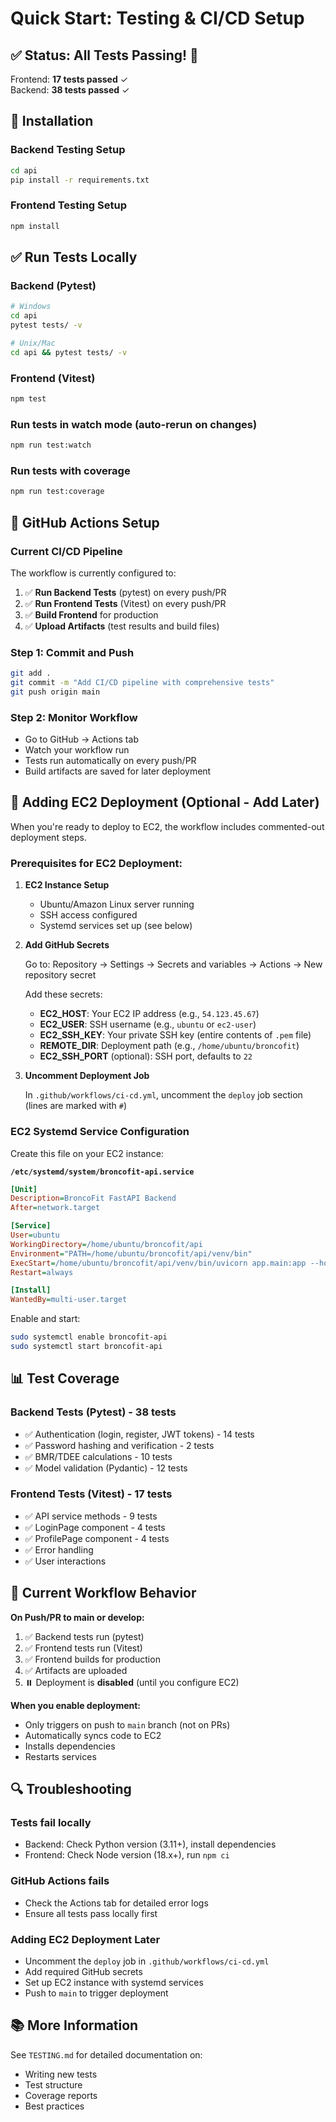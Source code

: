 # Quick Start: Testing & CI/CD Setup

## ✅ Status: All Tests Passing! 🎉

Frontend: **17 tests passed** ✓  
Backend: **38 tests passed** ✓

## 🚀 Installation

### Backend Testing Setup
```bash
cd api
pip install -r requirements.txt
```

### Frontend Testing Setup
```bash
npm install
```

## ✅ Run Tests Locally

### Backend (Pytest)
```bash
# Windows
cd api
pytest tests/ -v

# Unix/Mac
cd api && pytest tests/ -v
```

### Frontend (Vitest)
```bash
npm test
```

### Run tests in watch mode (auto-rerun on changes)
```bash
npm run test:watch
```

### Run tests with coverage
```bash
npm run test:coverage
```

## 🔧 GitHub Actions Setup

### Current CI/CD Pipeline

The workflow is currently configured to:
1. ✅ **Run Backend Tests** (pytest) on every push/PR
2. ✅ **Run Frontend Tests** (Vitest) on every push/PR
3. ✅ **Build Frontend** for production
4. ✅ **Upload Artifacts** (test results and build files)

### Step 1: Commit and Push

```bash
git add .
git commit -m "Add CI/CD pipeline with comprehensive tests"
git push origin main
```

### Step 2: Monitor Workflow

- Go to GitHub → Actions tab
- Watch your workflow run
- Tests run automatically on every push/PR
- Build artifacts are saved for later deployment

## 🚀 Adding EC2 Deployment (Optional - Add Later)

When you're ready to deploy to EC2, the workflow includes commented-out deployment steps.

### Prerequisites for EC2 Deployment:

1. **EC2 Instance Setup**
   - Ubuntu/Amazon Linux server running
   - SSH access configured
   - Systemd services set up (see below)

2. **Add GitHub Secrets**
   
   Go to: Repository → Settings → Secrets and variables → Actions → New repository secret
   
   Add these secrets:
   - **EC2_HOST**: Your EC2 IP address (e.g., `54.123.45.67`)
   - **EC2_USER**: SSH username (e.g., `ubuntu` or `ec2-user`)
   - **EC2_SSH_KEY**: Your private SSH key (entire contents of `.pem` file)
   - **REMOTE_DIR**: Deployment path (e.g., `/home/ubuntu/broncofit`)
   - **EC2_SSH_PORT** (optional): SSH port, defaults to `22`

3. **Uncomment Deployment Job**
   
   In `.github/workflows/ci-cd.yml`, uncomment the `deploy` job section (lines are marked with `#`)

### EC2 Systemd Service Configuration

Create this file on your EC2 instance:

**`/etc/systemd/system/broncofit-api.service`**
```ini
[Unit]
Description=BroncoFit FastAPI Backend
After=network.target

[Service]
User=ubuntu
WorkingDirectory=/home/ubuntu/broncofit/api
Environment="PATH=/home/ubuntu/broncofit/api/venv/bin"
ExecStart=/home/ubuntu/broncofit/api/venv/bin/uvicorn app.main:app --host 0.0.0.0 --port 8000
Restart=always

[Install]
WantedBy=multi-user.target
```

Enable and start:
```bash
sudo systemctl enable broncofit-api
sudo systemctl start broncofit-api
```

## 📊 Test Coverage

### Backend Tests (Pytest) - 38 tests
- ✅ Authentication (login, register, JWT tokens) - 14 tests
- ✅ Password hashing and verification - 2 tests
- ✅ BMR/TDEE calculations - 10 tests
- ✅ Model validation (Pydantic) - 12 tests

### Frontend Tests (Vitest) - 17 tests
- ✅ API service methods - 9 tests
- ✅ LoginPage component - 4 tests
- ✅ ProfilePage component - 4 tests
- ✅ Error handling
- ✅ User interactions

## 🎯 Current Workflow Behavior

**On Push/PR to main or develop:**
1. ✅ Backend tests run (pytest)
2. ✅ Frontend tests run (Vitest)
3. ✅ Frontend builds for production
4. ✅ Artifacts are uploaded
5. ⏸️ Deployment is **disabled** (until you configure EC2)

**When you enable deployment:**
- Only triggers on push to `main` branch (not on PRs)
- Automatically syncs code to EC2
- Installs dependencies
- Restarts services

## 🔍 Troubleshooting

### Tests fail locally
- Backend: Check Python version (3.11+), install dependencies
- Frontend: Check Node version (18.x+), run `npm ci`

### GitHub Actions fails
- Check the Actions tab for detailed error logs
- Ensure all tests pass locally first

### Adding EC2 Deployment Later
- Uncomment the `deploy` job in `.github/workflows/ci-cd.yml`
- Add required GitHub secrets
- Set up EC2 instance with systemd services
- Push to `main` to trigger deployment

## 📚 More Information

See `TESTING.md` for detailed documentation on:
- Writing new tests
- Test structure
- Coverage reports
- Best practices
